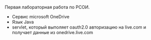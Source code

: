 Первая лабораторная работа по РСОИ.

- Сервис microsoft OneDrive
- Язык Java
- servlet, который выполяет oauth2.0 авторизацию на live.com и получает данные из onedrive.live.com
